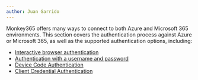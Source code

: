 ```yaml
---
author: Juan Garrido
---
```

Monkey365 offers many ways to connect to both Azure and Microsoft 365 environments. This section covers the authentication process against Azure or Microsoft 365, as well as the supported authentication options, including:

* [Interactive browser authentication](../authFlows/interactive) 
* [Authentication with a username and password](../authFlows/ropc)
* [Device Code Authentication](../authFlows/devicecode)
* [Client Credential Authentication](../authFlows/sp)